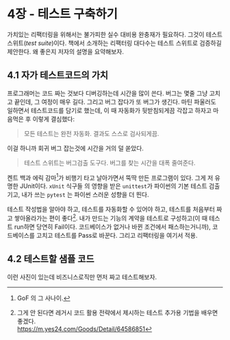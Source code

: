 # 4장 - 테스트 구축하기

가치있는 리팩터링을 위해서는 불가피한 실수 대비용 완충재가 필요하다. 그것이 테스트 스위트(_test suite_)이다. 책에서 소개하는 리팩터링 대다수는 테스트 스위트로 검증하길 제안한다. 왜
좋은지 저자의 설명을 요약해보자.

## 4.1 자가 테스트코드의 가치

프로그래머는 코드 짜는 것보다 디버깅하는데 시간을 많이 쓴다. 버그는 몇줄 그냥 고치고 끝인데, 그 여정이 매우 길다. 그리고 버그 잡다가 또 버그가 생긴다. 마틴 파울러도 일하면서 테스트코드를
담기로 했는데, 이 때 자동화가 뒷받침되게끔 각잡고 하자고 마음먹은 후 이렇게 결심했다:

> 모든 테스트는 완전 자동화. 결과도 스스로 검사되게끔.

이걸 하니까 회귀 버그 잡는것에 시간을 거의 덜 쏟았다.

> 테스트 스위트는 버그검출 도구다. 버그를 찾는 시간을 대폭 줄여준다.

켄트 백과 에릭 감마[^1]가 비행기 타고 날아가면서 뚝딱 만든 프로그램이 있다. 그게 저 유명한 JUnit이다. `xUnit` 식구들 의 영향을 받은 `unittest`가 파이썬의 기본 테스트
검출기고, 내가 쓰는 `pytest` 는 파이썬 스러운 성향을 더 띈다.

테스트 작성법을 알아야 하고, 테스트를 자동화할 수 있어야 하고, 테스트를 처음부터 짜고 쌓아올라가는 편이 좋다[^2]. 내가 만드는 기능의 계약을 테스트로 구성하고(이 때 테스트 run하면
당연히 Fail이다. 코드베이스가 없거나 바뀐 조건에서 패스하는거니까), 코드베이스를 고치고 테스트를 Pass로 바꾼다. 그리고 리팩터링을 여기서 적용.

## 4.2 테스트할 샘플 코드

이런 사진이 있는데 비즈니스로직만 먼저 짜고 테스트해보자.

[^1]: GoF 의 그 사나이.
[^2]: 그게 안 된다면 레거시 코드 활용 전략에서 제시하는 테스트 추가용 기법을 배우면 좋겠다. <br /> https://m.yes24.com/Goods/Detail/64586851